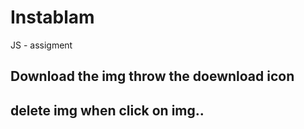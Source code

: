 # Instablam
JS - assigment

## Download the img throw the doewnload icon
## delete img when click on img..
